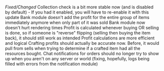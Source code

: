 *Fixed/Changed*
Collection check is a bit more stable now (and is disabled by default) - If you had it enabled, you will have to re-enable it with this update
Bank module doesn't add the profit for the entire group of items immediately anymore when only part of it was sold
Bank module now doesn't hurt rendering times
Profit is calculated whenever buying OR selling is done, so if someone is "reverse" flipping (selling then buying the item back), it should still work as intended
Profit calculations are more efficient and logical
Crafting profits should actually be accurate now. Before, it would pull from sells when trying to determine if a crafted item had all the resources bought.
Chat notifications for orders should no longer try to show up when you aren't on any server or world (fixing, hopefully, logs being filled with errors from the notification module)
